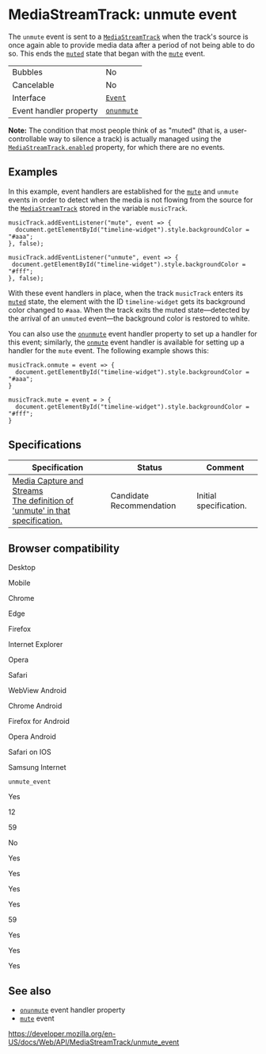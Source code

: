 # MediaStreamTrack: unmute event

The `unmute` event is sent to a [`MediaStreamTrack`](../mediastreamtrack) when the track's source is once again able to provide media data after a period of not being able to do so. This ends the [`muted`](muted) state that began with the [`mute`](mute_event) event.

<table><tbody><tr class="odd"><td>Bubbles</td><td>No</td></tr><tr class="even"><td>Cancelable</td><td>No</td></tr><tr class="odd"><td>Interface</td><td><a href="../event"><code>Event</code></a></td></tr><tr class="even"><td>Event handler property</td><td><a href="onunmute"><code>onunmute</code></a></td></tr></tbody></table>

**Note:** The condition that most people think of as "muted" (that is, a user-controllable way to silence a track) is actually managed using the [`MediaStreamTrack.enabled`](enabled) property, for which there are no events.

## Examples

In this example, event handlers are established for the [`mute`](mute_event) and `unmute` events in order to detect when the media is not flowing from the source for the [`MediaStreamTrack`](../mediastreamtrack) stored in the variable `musicTrack`.

    musicTrack.addEventListener("mute", event => {
      document.getElementById("timeline-widget").style.backgroundColor = "#aaa";
    }, false);

    musicTrack.addEventListener("unmute", event => {
     document.getElementById("timeline-widget").style.backgroundColor = "#fff";
    }, false);

With these event handlers in place, when the track `musicTrack` enters its [`muted`](muted) state, the element with the ID `timeline-widget` gets its background color changed to `#aaa`. When the track exits the muted state—detected by the arrival of an `unmuted` event—the background color is restored to white.

You can also use the [`onunmute`](onunmute) event handler property to set up a handler for this event; similarly, the [`onmute`](onmute) event handler is available for setting up a handler for the `mute` event. The following example shows this:

    musicTrack.onmute = event => {
      document.getElementById("timeline-widget").style.backgroundColor = "#aaa";
    }

    musicTrack.mute = event = > {
      document.getElementById("timeline-widget").style.backgroundColor = "#fff";
    }

## Specifications

<table><thead><tr class="header"><th>Specification</th><th>Status</th><th>Comment</th></tr></thead><tbody><tr class="odd"><td><a href="https://w3c.github.io/mediacapture-main/#event-mediastreamtrack-unmute">Media Capture and Streams<br />
<span class="small">The definition of 'unmute' in that specification.</span></a></td><td><span class="spec-cr">Candidate Recommendation</span></td><td>Initial specification.</td></tr></tbody></table>

## Browser compatibility

Desktop

Mobile

Chrome

Edge

Firefox

Internet Explorer

Opera

Safari

WebView Android

Chrome Android

Firefox for Android

Opera Android

Safari on IOS

Samsung Internet

`unmute_event`

Yes

12

59

No

Yes

Yes

Yes

Yes

59

Yes

Yes

Yes

## See also

- [`onunmute`](onunmute) event handler property
- [`mute`](mute_event) event

<a href="https://developer.mozilla.org/en-US/docs/Web/API/MediaStreamTrack/unmute_event" class="_attribution-link">https://developer.mozilla.org/en-US/docs/Web/API/MediaStreamTrack/unmute_event</a>
